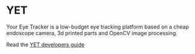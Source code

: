# YET
Your Eye Tracker is a low-budget eye tracking platform based on a cheap endoscope camera, 3d printed parts and OpenCV image processing.

Read the [YET developers guide](https://schmettow.github.io/YET/)
